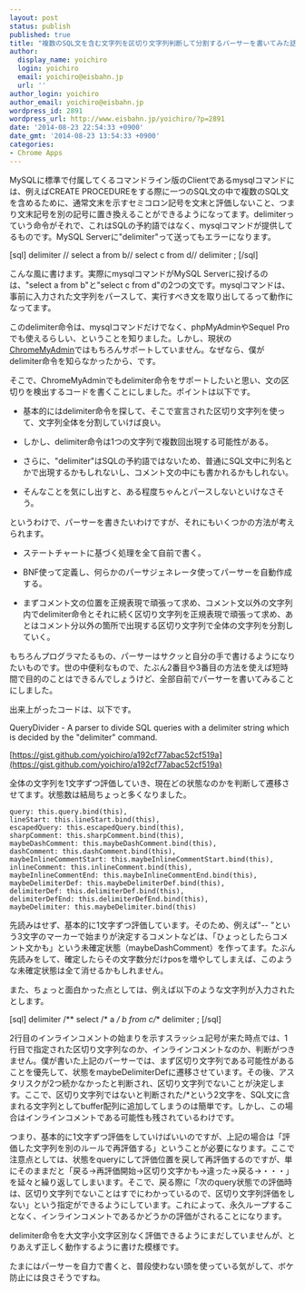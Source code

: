 ```yaml
---
layout: post
status: publish
published: true
title: "複数のSQL文を含む文字列を区切り文字列判断して分割するパーサーを書いてみた話"
author:
  display_name: yoichiro
  login: yoichiro
  email: yoichiro@eisbahn.jp
  url: ''
author_login: yoichiro
author_email: yoichiro@eisbahn.jp
wordpress_id: 2891
wordpress_url: http://www.eisbahn.jp/yoichiro/?p=2891
date: '2014-08-23 22:54:33 +0900'
date_gmt: '2014-08-23 13:54:33 +0900'
categories:
- Chrome Apps
---
```


MySQLに標準で付属してくるコマンドライン版のClientであるmysqlコマンドには、例えばCREATE PROCEDUREをする際に一つのSQL文の中で複数のSQL文を含めるために、通常文末を示すセミコロン記号を文末と評価しないこと、つまり文末記号を別の記号に置き換えることができるようになってます。delimiterっていう命令がそれで、これはSQLの予約語ではなく、mysqlコマンドが提供してるものです。MySQL  Serverに"delimiter"って送ってもエラーになります。

[sql]
delimiter //
select a from b// select c from d//
delimiter ;
[/sql]

こんな風に書けます。実際にmysqlコマンドがMySQL Serverに投げるのは、"select a from b"と"select c from d"の2つの文です。mysqlコマンドは、事前に入力された文字列をパースして、実行すべき文を取り出してるって動作になってます。

このdelimiter命令は、mysqlコマンドだけでなく、phpMyAdminやSequel Proでも使えるらしい、ということを知りました。しかし、現状の
[ChromeMyAdmin](https://chrome.google.com/webstore/detail/chromemyadmin/ndgnpnpakfcdjmpgmcaknimfgcldechn)ではもちろんサポートしていません。なぜなら、僕がdelimiter命令を知らなかったから、です。

そこで、ChromeMyAdminでもdelimiter命令をサポートしたいと思い、文の区切りを検出するコードを書くことにしました。ポイントは以下です。

* 基本的にはdelimiter命令を探して、そこで宣言された区切り文字列を使って、文字列全体を分割していけば良い。

* しかし、delimiter命令は1つの文字列で複数回出現する可能性がある。

* さらに、"delimiter"はSQLの予約語ではないため、普通にSQL文中に列名とかで出現するかもしれないし、コメント文の中にも書かれるかもしれない。

* そんなことを気にし出すと、ある程度ちゃんとパースしないといけなさそう。

というわけで、パーサーを書きたいわけですが、それにもいくつかの方法が考えられます。

* ステートチャートに基づく処理を全て自前で書く。

* BNF使って定義し、何らかのパーサジェネレータ使ってパーサーを自動作成する。

* まずコメント文の位置を正規表現で頑張って求め、コメント文以外の文字列内でdelimiter命令とそれに続く区切り文字列を正規表現で頑張って求め、あとはコメント分以外の箇所で出現する区切り文字列で全体の文字列を分割していく。

もちろんプログラマたるもの、パーサーはサクッと自分の手で書けるようになりたいものです。世の中便利なもので、たぶん2番目や3番目の方法を使えば短時間で目的のことはできるんでしょうけど、全部自前でパーサーを書いてみることにしました。

出来上がったコードは、以下です。

QueryDivider - A parser to divide SQL queries with a delimiter string which is decided by the "delimiter" command.

[https://gist.github.com/yoichiro/a192cf77abac52cf519a](https://gist.github.com/yoichiro/a192cf77abac52cf519a)

全体の文字列を1文字ずつ評価していき、現在どの状態なのかを判断して遷移させてます。状態数は結局ちょっと多くなりました。

```
query: this.query.bind(this),
lineStart: this.lineStart.bind(this),
escapedQuery: this.escapedQuery.bind(this),
sharpComment: this.sharpComment.bind(this),
maybeDashComment: this.maybeDashComment.bind(this),
dashComment: this.dashComment.bind(this),
maybeInlineCommentStart: this.maybeInlineCommentStart.bind(this),
inlineComment: this.inlineComment.bind(this),
maybeInlineCommentEnd: this.maybeInlineCommentEnd.bind(this),
maybeDelimiterDef: this.maybeDelimiterDef.bind(this),
delimiterDef: this.delimiterDef.bind(this),
delimiterDefEnd: this.delimiterDefEnd.bind(this),
maybeDelimiter: this.maybeDelimiter.bind(this)
```

先読みはせず、基本的に1文字ずつ評価しています。そのため、例えば"-- "という3文字のマーカーで始まりが決定するコメントなどは、「ひょっとしたらコメント文かも」という未確定状態（maybeDashComment）を作ってます。たぶん先読みをして、確定したらその文字数分だけposを増やしてしまえば、このような未確定状態は全て消せるかもしれません。

また、ちょっと面白かった点としては、例えば以下のような文字列が入力されたとします。

[sql]
delimiter /**
select /* a */ b from c/**
delimiter ;
[/sql]

2行目のインラインコメントの始まりを示すスラッシュ記号が来た時点では、1行目で指定された区切り文字列なのか、インラインコメントなのか、判断がつきません。僕が書いた上記のパーサーでは、まず区切り文字列である可能性があることを優先して、状態をmaybeDelimiterDefに遷移させています。その後、アスタリスクが2つ続かなかったと判断され、区切り文字列でないことが決定します。ここで、区切り文字列ではないと判断された/*という2文字を、SQL文に含まれる文字列としてbuffer配列に追加してしまうのは簡単です。しかし、この場合はインラインコメントである可能性も残されているわけです。

つまり、基本的に1文字ずつ評価をしていけばいいのですが、上記の場合は「評価した文字列を別のルールで再評価する」ということが必要になります。ここで注意点としては、状態をqueryにして評価位置を戻して再評価するのですが、単にそのままだと「戻る→再評価開始→区切り文字かも→違った→戻る→・・・」を延々と繰り返してしまいます。そこで、戻る際に「次のquery状態での評価時は、区切り文字列でないことはすでにわかっているので、区切り文字列評価をしない」という指定ができるようにしています。これによって、永久ループすることなく、インラインコメントであるかどうかの評価がされることになります。

delimiter命令を大文字小文字区別なく評価できるようにまだしていませんが、とりあえず正しく動作するように書けた模様です。

たまにはパーサーを自力で書くと、普段使わない頭を使っている気がして、ボケ防止には良さそうですね。
